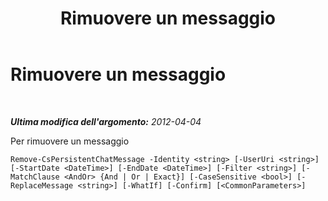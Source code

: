 ﻿---
title: Rimuovere un messaggio
TOCTitle: Rimuovere un messaggio
ms:assetid: 90fcb30d-4987-4e9c-afbc-4482644ce0e4
ms:mtpsurl: https://technet.microsoft.com/it-it/library/JJ205081(v=OCS.15)
ms:contentKeyID: 49301322
ms.date: 08/24/2015
mtps_version: v=OCS.15
ms.translationtype: HT
---

# Rimuovere un messaggio

 

_**Ultima modifica dell'argomento:** 2012-04-04_

Per rimuovere un messaggio

    Remove-CsPersistentChatMessage -Identity <string> [-UserUri <string>] [-StartDate <DateTime>] [-EndDate <DateTime>] [-Filter <string>] [-MatchClause <AndOr> {And | Or | Exact}] [-CaseSensitive <bool>] [-ReplaceMessage <string>] [-WhatIf] [-Confirm] [<CommonParameters>]

